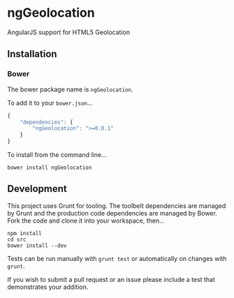 # ngGeolocation

AngularJS support for HTML5 Geolocation

## Installation

### Bower

The bower package name is `ngGeolocation`.

To add it to your `bower.json`...

```javascript
{
    "dependencies": {
        "ngGeolocation": ">=0.0.1"
    }
}
```

To install from the command line...

```
bower install ngGeolocation
```

## Development

This project uses Grunt for tooling. The toolbelt dependencies are managed by Grunt and the production code dependencies are managed by Bower. Fork the code and clone it into your workspace, then...

```
npm install
cd src
bower install --dev
```

Tests can be run manually with `grunt test` or automatically on changes with `grunt`.

If you wish to submit a pull request or an issue please include a test that demonstrates your addition.
